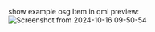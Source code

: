 show example osg Item in qml
preview:
![Screenshot from 2024-10-16 09-50-54](https://github.com/user-attachments/assets/e9c01af8-1615-4171-9d7f-3d445469a291)
